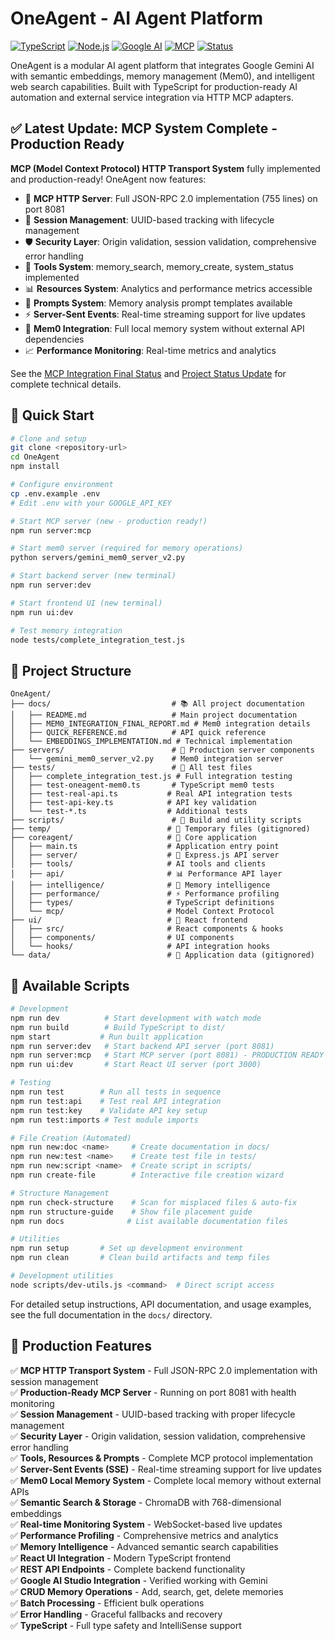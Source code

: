 # OneAgent - AI Agent Platform

[![TypeScript](https://img.shields.io/badge/TypeScript-5.3+-blue)](https://www.typescriptlang.org/)
[![Node.js](https://img.shields.io/badge/Node.js-18+-green)](https://nodejs.org/)
[![Google AI](https://img.shields.io/badge/Google_AI-Gemini-orange)](https://ai.google.dev/)
[![MCP](https://img.shields.io/badge/MCP-HTTP_Adapter-success)](docs/MCP_ADAPTERS_EXPLAINED.md)
[![Status](https://img.shields.io/badge/Status-Production_Ready-brightgreen)](docs/DEVELOPMENT_REPORT.md)

OneAgent is a modular AI agent platform that integrates Google Gemini AI with semantic embeddings, memory management (Mem0), and intelligent web search capabilities. Built with TypeScript for production-ready AI automation and external service integration via HTTP MCP adapters.

## ✅ **Latest Update: MCP System Complete - Production Ready**
**MCP (Model Context Protocol) HTTP Transport System** fully implemented and production-ready! OneAgent now features:
- 🚀 **MCP HTTP Server**: Full JSON-RPC 2.0 implementation (755 lines) on port 8081
- 🔐 **Session Management**: UUID-based tracking with lifecycle management
- 🛡️ **Security Layer**: Origin validation, session validation, comprehensive error handling
- 🔧 **Tools System**: memory_search, memory_create, system_status implemented
- 📊 **Resources System**: Analytics and performance metrics accessible
- 📝 **Prompts System**: Memory analysis prompt templates available
- ⚡ **Server-Sent Events**: Real-time streaming support for live updates
- 🧠 **Mem0 Integration**: Full local memory system without external API dependencies
- 📈 **Performance Monitoring**: Real-time metrics and analytics

See the [MCP Integration Final Status](docs/MCP_INTEGRATION_FINAL_STATUS.md) and [Project Status Update](docs/PROJECT_STATUS_UPDATE_JUNE_2025.md) for complete technical details.

## 🚀 Quick Start

```bash
# Clone and setup
git clone <repository-url>
cd OneAgent
npm install

# Configure environment
cp .env.example .env
# Edit .env with your GOOGLE_API_KEY

# Start MCP server (new - production ready!)
npm run server:mcp

# Start mem0 server (required for memory operations)
python servers/gemini_mem0_server_v2.py

# Start backend server (new terminal)
npm run server:dev

# Start frontend UI (new terminal)
npm run ui:dev

# Test memory integration
node tests/complete_integration_test.js
```

## 📁 Project Structure

```
OneAgent/
├── docs/                           # 📚 All project documentation
│   ├── README.md                   # Main project documentation  
│   ├── MEM0_INTEGRATION_FINAL_REPORT.md # Mem0 integration details
│   ├── QUICK_REFERENCE.md          # API quick reference
│   └── EMBEDDINGS_IMPLEMENTATION.md # Technical implementation
├── servers/                        # 🚀 Production server components
│   └── gemini_mem0_server_v2.py    # Mem0 integration server
├── tests/                          # 🧪 All test files
│   ├── complete_integration_test.js # Full integration testing
│   ├── test-oneagent-mem0.ts       # TypeScript mem0 tests
│   ├── test-real-api.ts           # Real API integration tests
│   ├── test-api-key.ts            # API key validation
│   └── test-*.ts                  # Additional tests
├── scripts/                        # 🔧 Build and utility scripts
├── temp/                          # 📁 Temporary files (gitignored)
├── coreagent/                     # 🤖 Core application
│   ├── main.ts                    # Application entry point
│   ├── server/                    # 🚀 Express.js API server
│   ├── tools/                     # AI tools and clients
│   ├── api/                       # 📊 Performance API layer
│   ├── intelligence/              # 🧠 Memory intelligence
│   ├── performance/               # ⚡ Performance profiling
│   ├── types/                     # TypeScript definitions
│   └── mcp/                       # Model Context Protocol
├── ui/                            # 🎨 React frontend
│   ├── src/                       # React components & hooks
│   ├── components/                # UI components
│   └── hooks/                     # API integration hooks
└── data/                          # 💾 Application data (gitignored)
```

## 🔧 Available Scripts

```bash
# Development
npm run dev          # Start development with watch mode  
npm run build        # Build TypeScript to dist/
npm start           # Run built application
npm run server:dev   # Start backend API server (port 8081)
npm run server:mcp   # Start MCP server (port 8081) - PRODUCTION READY
npm run ui:dev       # Start React UI server (port 3000)

# Testing
npm run test        # Run all tests in sequence
npm run test:api    # Test real API integration
npm run test:key    # Validate API key setup
npm run test:imports # Test module imports

# File Creation (Automated)
npm run new:doc <name>     # Create documentation in docs/
npm run new:test <name>    # Create test file in tests/
npm run new:script <name>  # Create script in scripts/
npm run create-file        # Interactive file creation wizard

# Structure Management
npm run check-structure    # Scan for misplaced files & auto-fix
npm run structure-guide    # Show file placement guide
npm run docs              # List available documentation files

# Utilities
npm run setup       # Set up development environment
npm run clean       # Clean build artifacts and temp files

# Development utilities
node scripts/dev-utils.js <command>  # Direct script access
```

For detailed setup instructions, API documentation, and usage examples, see the full documentation in the `docs/` directory.

## 🚀 Production Features

✅ **MCP HTTP Transport System** - Full JSON-RPC 2.0 implementation with session management  
✅ **Production-Ready MCP Server** - Running on port 8081 with health monitoring  
✅ **Session Management** - UUID-based tracking with proper lifecycle management  
✅ **Security Layer** - Origin validation, session validation, comprehensive error handling  
✅ **Tools, Resources & Prompts** - Complete MCP protocol implementation  
✅ **Server-Sent Events (SSE)** - Real-time streaming support for live updates  
✅ **Mem0 Local Memory System** - Complete local memory without external APIs  
✅ **Semantic Search & Storage** - ChromaDB with 768-dimensional embeddings  
✅ **Real-time Monitoring System** - WebSocket-based live updates  
✅ **Performance Profiling** - Comprehensive metrics and analytics  
✅ **Memory Intelligence** - Advanced semantic search capabilities  
✅ **React UI Integration** - Modern TypeScript frontend  
✅ **REST API Endpoints** - Complete backend functionality  
✅ **Google AI Studio Integration** - Verified working with Gemini  
✅ **CRUD Memory Operations** - Add, search, get, delete memories  
✅ **Batch Processing** - Efficient bulk operations  
✅ **Error Handling** - Graceful fallbacks and recovery  
✅ **TypeScript** - Full type safety and IntelliSense support
